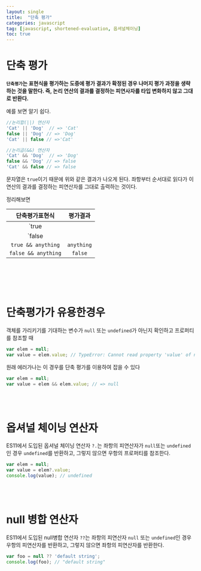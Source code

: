 ```yaml
---
layout: single
title:  "단축 평가"
categories: javascript
tag: [javascript, shortened-evaluation, 옵셔널체이닝]
toc: true
---
```


# 단축 평가

 **`단축평가`는 표현식을 평가하는 도중에 평가 결과가 확정된 경우 나머지 평가 과정을 생략하는 것을 말한다.
  즉, 논리 연산의 결과를 결정하는 피연사자를 타입 변화하지 않고 그대로 반환다.**

  예를 보면 알기 쉽다.
  ```javascript
  //논리합(||) 연산자
  'Cat' || 'Dog'  // => 'Cat'
  false || 'Dog' // => 'Dog'
  'Cat' || false // =>'Cat'

  //논리곱(&&) 연산자
  'Cat' && 'Dog'  // => 'Dog'
  false && 'Dog' // => false
  'Cat' && false // => false 
  ```  

  문자열은 `true`이기 때문에 위와 같은 결과가 나오게 된다.
  좌항부터 순서대로 읽다가 이 연산의 결과를 결정하는 피연산자를 그대로 출력하는 것이다.

  정리해보면

  |   단축평가표현식   |    평가결과    |
  | :---: | :---: |
  | `true || anything` | `true` |
  | `false || anything` | `anything` |
  | `true && anything` | `anything` |
  | `false && anything` | `false` |

  <br/>
  <br/>

<br/>

<br/>


  # 단축평가가 유용한경우
  객체를 가리키기를 기대하는 변수가 `null` 또는 `undefined`가 아닌지 확인하고 프로퍼티를 참조할 때

  ```javascript
  var elem = null;
  var value = elem.value; // TypeError: Cannot read property 'value' of null
  ```

  원래 에러가나는 이 경우를 단축 평가를 이용하여 잡을 수 있다

  ```javascript
  var elem = null;
  var value = elem && elem.value; // => null
  ```


<br/>
<br/>

# 옵셔널 체이닝 연산자

ES11에서 도입된 옵셔널 체이닝 연산자 `?.`는 좌항의 피연산자가 `null`또는 `undefined`인 경우 `undefined`를 반환하고, 그렇지 않으면 우항의 프로퍼티를 참조한다.

```javascript
var elem = null;
var value = elem?.value;
console.log(value); // undefined
```

<br/>
<br/>

# null 병합 연산자

ES11에서 도입된 null병합 연산자 `??`는 좌항의 피연산자 `null` 또는 `undefined`인 경우 우항의 피연산자를 반환하고, 그렇지 않으면 좌항의 피연산자를 반환한다.

```javascript
var foo = null ?? 'default string';
console.log(foo); // "default string"
```

